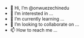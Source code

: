 - 👋 Hi, I’m @onwuezechinedu
- 👀 I’m interested in ...
- 🌱 I’m currently learning ...
- 💞️ I’m looking to collaborate on ...
- 📫 How to reach me ...

<!---
onwuezechinedu/onwuezechinedu is a ✨ special ✨ repository because its `README.md` (this file) appears on your GitHub profile.
You can click the Preview link to take a look at your changes.
--->
